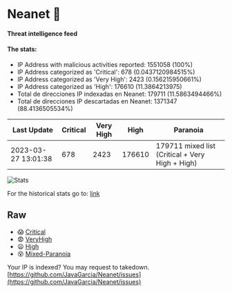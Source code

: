 # Neanet :hocho:
#### Threat intelligence feed
#### The stats:

- IP Address with malicious activities reported: 1551058 (100%)
- IP Address categorized as 'Critical':  678 (0.0437120984515%)
- IP Address categorized as 'Very High':  2423 (0.156215950661%)
- IP Address categorized as 'High':  176610 (11.3864213975)
- Total de direcciones IP indexadas en Neanet:  179711 (11.5863494466%)
- Total de direcciones IP descartadas en Neanet:  1371347 (88.4136505534%)

| Last Update | Critical | Very High | High | Paranoia |
| --- | --- | --- | --- | --- |
| 2023-03-27 13:01:38 | 678 | 2423 | 176610 | 179711 mixed list (Critical + Very High + High)|

![Stats](https://docs.google.com/spreadsheets/d/e/2PACX-1vSnaNMIXVabIpDJjufMlzH7poXnshF3mgd8Is1g9ytUEzVsP5my4Trn8f-xkoLLQ38xpL3HtmUexLo6/pubchart?oid=501124687&format=image)

For the historical stats go to: [link](/stats.csv)
## Raw
- :scream: [Critical](https://raw.githubusercontent.com/JavaGarcia/Neanet/master/blacklists/neanet_critical.txt)
- :fearful: [VeryHigh](https://raw.githubusercontent.com/JavaGarcia/Neanet/master/blacklists/neanet_veryHigh.txtt)
- :frowning: [High](https://raw.githubusercontent.com/JavaGarcia/Neanet/master/blacklists/neanet_high.txt)
- :dizzy_face: [Mixed-Paranoia](https://raw.githubusercontent.com/JavaGarcia/Neanet/master/blacklists/neanet_all.txt)


Your IP is indexed? You may request to takedown. [https://github.com/JavaGarcia/Neanet/issues](https://github.com/JavaGarcia/Neanet/issues)

















































































































































































































































































































































































































































































































































































































































































































































































































































































































































































































































































































































































































































































































































































































































































































































































































































































































































































































































































































































































































































































































































































































































































































































































































































































































































































































































































































































































































































































































































































































































































































































































































































































































































































































































































































































































































































































































































































































































































































































































































































































































































































































































































































































































































































































































































































































































































































































































































































































































































































































































































































































































































































































































































































































































































































































































































































































































































































































































































































































































































































































































































































































































































































































































































































































































































































































































































































































































































































































































































































































































































































































































































































































































































































































































































































































































































































































































































































































































































































































































































































































































































































































































































































































































































































































































































































































































































































































































































































































































































































































































































































































































































































































































































































































































































































































































































































































































































































































































































































































































































































































































































































































































































































































































